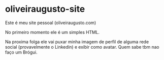 oliveiraugusto-site
===================
Este é meu site pessoal (oliveiraugusto.com)

No primeiro momento ele é um simples HTML.

Na proxima folga ele vai puxar minha imagem de perfil de alguma rede social (provavelmente o Linkedin) e exibir como avatar. Quem sabe tbm nao faço um Brógui.
